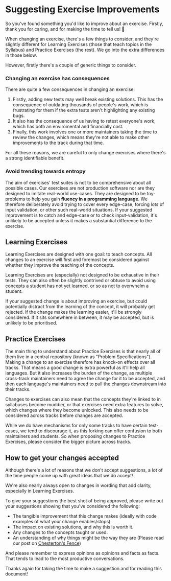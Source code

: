 # Suggesting Exercise Improvements

So you've found something you'd like to improve about an exercise.
Firstly, thank you for caring, and for making the time to tell us! 💙

When changing an exercise, there's a few things to consider, and they're slightly different for Learning Exercises (those that teach topics in the Syllabus) and Practice Exercises (the rest).
We go into the extra differences in those below.

However, firstly there's a couple of generic things to consider.

### Changing an exercise has consequences

There are quite a few consequences in changing an exercise:
1. Firstly, adding new tests may well break existing solutions.
  This has the consequence of outdating thousands of people's work, which is frustrating for them if the extra tests aren't highlighting any existing bugs.
2. It also has the consequence of us having to retest everyone's work, which has both an enviromental and financially cost.
3. Finally, this work involves one or more maintainers taking the time to review the changes, which means they're not able to make other improvements to the track during that time.

For all these reasons, we are careful to only change exercises where there's a strong identifiable benefit.

### Avoid trending towards entropy

The aim of exercises' test suites is not to be comprehensive about all possible cases.
Our exercises are not production software nor are they designed to imitate real-world use-cases.
They are designed to be toy-problems to help you gain **fluency in a programming language**.
We therefore deliberately avoid trying to cover every edge-case, forcing lots of input validation, or other such real-world situations.
If your suggested improvement is to catch and edge-case or to check input-validation, it's unlikely to be accepted unless it makes a substantial difference to the exercise.

## Learning Exercises

Learning Exercises are designed with one goal: to teach concepts. 
All changes to an exercise will first and foremost be considered against whether they improve the teaching of the concepts.

Learning Exercises are (especially) not designed to be exhaustive in their tests.
They can also often be slightly contrived or obtuse to avoid using concepts a student has not yet learned, or so as not to overwhelm a student.

If your suggested change is about improving an exercise, but could potentially distract from the learning of the concept, it will probably get rejected.
If the change makes the learning easier, it'll be strongly considered.
If it sits somewhere in between, it may be accepted, but is unlikely to be prioritised.

## Practice Exercises

The main thing to understand about Practice Exercises is that nearly all of them live in a central repository (known as "Problem Specifications").
Making a change to an exercise therefore has knock-on effects over all tracks.
That means a good change is extra powerful as it'll help all languages. 
But it also increases the burden of the change, as multiple cross-track maintainers need to agree the change for it to be accepted, and then each language's maintainers need to pull the changes downstream into their tracks.

Changes to exercises can also mean that the concepts they're linked to in syllabuses become muddier, or that exercises need extra features to solve, which changes where they become unlocked.
This also needs to be considered across tracks before changes are accepted.

While we do have mechanisms for only some tracks to have certain test-cases, we tend to discourage it, as this forking can offer confusion to both maintainers and students. 
So when proposing changes to Practice Exercises, please consider the bigger picture across tracks.

## How to get your changes accepted

Although there's a lot of reasons that we don't accept suggestions, a lot of the time people come up with great ideas that we do accept!

We're also nearly always open to changes in wording that add clarity, especially in Learning Exercises.

To give your suggestions the best shot of being approved, please write out your suggestions showing that you've considered the following:
- The tangible improvement that this change makes (ideally with code examples of what your change enables/stops).
- The impact on existing solutions, and why this is worth it.
- Any changes to the concepts taught or used.
- An understanding of why things might be the way they are (Please read our post on [Chesterton's Fence](https://exercism.org/docs/community/being-a-good-community-member/chestertons-fence))

And please remember to express opinions as opinions and facts as facts. 
That tends to lead to the most productive conversations.

Thanks again for taking the time to make a suggestion and for reading this document!
